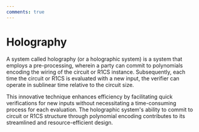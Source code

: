 ```yaml
---
comments: true
---
```


# Holography

A system called holography (or a holographic system) is a system that employs a pre-processing, wherein a party can commit to
polynomials encoding the wiring of the circuit or R1CS instance. Subsequently, each time the circuit or R1CS is evaluated with a new
input, the verifier can operate in sublinear time relative to the circuit size.

This innovative technique enhances efficiency by facilitating quick verifications for new inputs without necessitating a
time-consuming process for each evaluation. The holographic system's ability to commit to circuit or R1CS structure through polynomial
encoding contributes to its streamlined and resource-efficient design.
